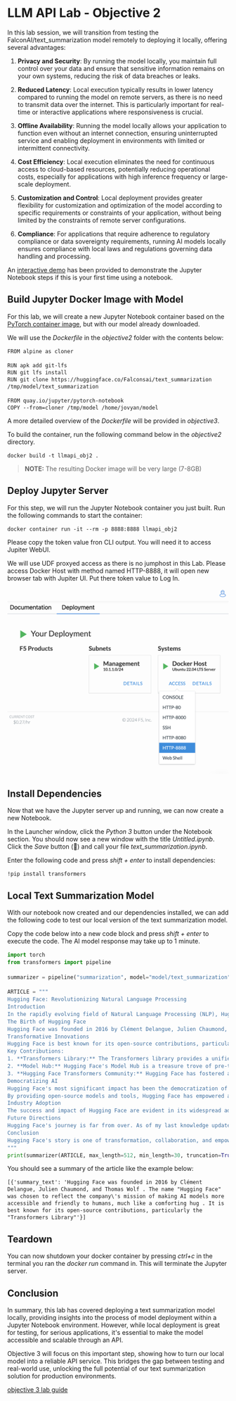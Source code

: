 # LLM API Lab - Objective 2

In this lab session, we will transition from testing the FalconAI/text_summarization model remotely to deploying it locally, offering several advantages:

1. **Privacy and Security**: By running the model locally, you maintain full control over your data and ensure that sensitive information remains on your own systems, reducing the risk of data breaches or leaks.

2. **Reduced Latency**: Local execution typically results in lower latency compared to running the model on remote servers, as there is no need to transmit data over the internet. This is particularly important for real-time or interactive applications where responsiveness is crucial.

3. **Offline Availability**: Running the model locally allows your application to function even without an internet connection, ensuring uninterrupted service and enabling deployment in environments with limited or intermittent connectivity.

4. **Cost Efficiency**: Local execution eliminates the need for continuous access to cloud-based resources, potentially reducing operational costs, especially for applications with high inference frequency or large-scale deployment.

5. **Customization and Control**: Local deployment provides greater flexibility for customization and optimization of the model according to specific requirements or constraints of your application, without being limited by the constraints of remote server configurations.

6. **Compliance**: For applications that require adherence to regulatory compliance or data sovereignty requirements, running AI models locally ensures compliance with local laws and regulations governing data handling and processing.

An [interactive demo](https://app.revel.vivun.com/demos/dda72454-437d-41fa-a59a-3c5fb08d612c/paths/29d5532c-d50c-4f56-9f9e-07bc6b1c0fcc) has been provided to demonstrate the Jupyter Notebook steps if this is your first time using a notebook.

## Build Jupyter Docker Image with Model

For this lab, we will create a new Jupyter Notebook container based on the [PyTorch container image](https://quay.io/repository/jupyter/pytorch-notebook), but with our model already downloaded.

We will use the _Dockerfile_ in the _objective2_ folder with the contents below:

```docker
FROM alpine as cloner

RUN apk add git-lfs
RUN git lfs install
RUN git clone https://huggingface.co/Falconsai/text_summarization /tmp/model/text_summarization

FROM quay.io/jupyter/pytorch-notebook
COPY --from=cloner /tmp/model /home/jovyan/model
```

A more detailed overview of the _Dockerfile_ will be provided in _objective3_.

To build the container, run the following command below in the _objective2_ directory.

```shell
docker build -t llmapi_obj2 .
```

> **NOTE:** The resulting Docker image will be very large (7-8GB)

## Deploy Jupyter Server

For this step, we will run the Jupyter Notebook container you just built.  Run the following commands to start the container:

```shell
docker container run -it --rm -p 8888:8888 llmapi_obj2
```

Please copy the token value fron CLI output. You will need it to access Jupiter WebUI.

We will use UDF proxyed access as there is no jumphost in this Lab.
Please access Docker Host with method named HTTP-8888, it will open new browser tab with Jupiter UI. Put there token value to Log In.

![Click HTTP-8888](HTTP-8888.png)

## Install Dependencies

Now that we have the Jupyter server up and running, we can now create a new Notebook.

In the Launcher window, click the _Python 3_ button under the Notebook section.  You should now see a new window with the title _Untitled.ipynb_.  Click the _Save_ button (&#x1F4BE;) and call your file _text_summarization.ipynb_.

Enter the following code and press _shift + enter_ to install dependencies:

```shell
!pip install transformers
```

## Local Text Summarization Model

With our notebook now created and our dependencies installed, we can add the following code to test our local version of the text summarization model.

Copy the code below into a new code block and press _shift + enter_ to execute the code. The AI model response may take up to 1 minute.

```python
import torch
from transformers import pipeline

summarizer = pipeline("summarization", model="model/text_summarization")

ARTICLE = """ 
Hugging Face: Revolutionizing Natural Language Processing
Introduction
In the rapidly evolving field of Natural Language Processing (NLP), Hugging Face has emerged as a prominent and innovative force. This article will explore the story and significance of Hugging Face, a company that has made remarkable contributions to NLP and AI as a whole. From its inception to its role in democratizing AI, Hugging Face has left an indelible mark on the industry.
The Birth of Hugging Face
Hugging Face was founded in 2016 by Clément Delangue, Julien Chaumond, and Thomas Wolf. The name "Hugging Face" was chosen to reflect the company's mission of making AI models more accessible and friendly to humans, much like a comforting hug. Initially, they began as a chatbot company but later shifted their focus to NLP, driven by their belief in the transformative potential of this technology.
Transformative Innovations
Hugging Face is best known for its open-source contributions, particularly the "Transformers" library. This library has become the de facto standard for NLP and enables researchers, developers, and organizations to easily access and utilize state-of-the-art pre-trained language models, such as BERT, GPT-3, and more. These models have countless applications, from chatbots and virtual assistants to language translation and sentiment analysis.
Key Contributions:
1. **Transformers Library:** The Transformers library provides a unified interface for more than 50 pre-trained models, simplifying the development of NLP applications. It allows users to fine-tune these models for specific tasks, making it accessible to a wider audience.
2. **Model Hub:** Hugging Face's Model Hub is a treasure trove of pre-trained models, making it simple for anyone to access, experiment with, and fine-tune models. Researchers and developers around the world can collaborate and share their models through this platform.
3. **Hugging Face Transformers Community:** Hugging Face has fostered a vibrant online community where developers, researchers, and AI enthusiasts can share their knowledge, code, and insights. This collaborative spirit has accelerated the growth of NLP.
Democratizing AI
Hugging Face's most significant impact has been the democratization of AI and NLP. Their commitment to open-source development has made powerful AI models accessible to individuals, startups, and established organizations. This approach contrasts with the traditional proprietary AI model market, which often limits access to those with substantial resources.
By providing open-source models and tools, Hugging Face has empowered a diverse array of users to innovate and create their own NLP applications. This shift has fostered inclusivity, allowing a broader range of voices to contribute to AI research and development.
Industry Adoption
The success and impact of Hugging Face are evident in its widespread adoption. Numerous companies and institutions, from startups to tech giants, leverage Hugging Face's technology for their AI applications. This includes industries as varied as healthcare, finance, and entertainment, showcasing the versatility of NLP and Hugging Face's contributions.
Future Directions
Hugging Face's journey is far from over. As of my last knowledge update in September 2021, the company was actively pursuing research into ethical AI, bias reduction in models, and more. Given their track record of innovation and commitment to the AI community, it is likely that they will continue to lead in ethical AI development and promote responsible use of NLP technologies.
Conclusion
Hugging Face's story is one of transformation, collaboration, and empowerment. Their open-source contributions have reshaped the NLP landscape and democratized access to AI. As they continue to push the boundaries of AI research, we can expect Hugging Face to remain at the forefront of innovation, contributing to a more inclusive and ethical AI future. Their journey reminds us that the power of open-source collaboration can lead to groundbreaking advancements in technology and bring AI within the reach of many.
"""
print(summarizer(ARTICLE, max_length=512, min_length=30, truncation=True, do_sample=False))
```

You should see a summary of the article like the example below:

```shell
[{'summary_text': 'Hugging Face was founded in 2016 by Clément Delangue, Julien Chaumond, and Thomas Wolf . The name "Hugging Face" was chosen to reflect the company\'s mission of making AI models more accessible and friendly to humans, much like a comforting hug . It is best known for its open-source contributions, particularly the "Transformers Library"'}]
```

## Teardown

You can now shutdown your docker container by pressing _ctrl+c_ in the terminal you ran the _docker run_ command in.  This will terminate the Jupyter server.

## Conclusion

In summary, this lab has covered deploying a text summarization model locally, providing insights into the process of model deployment within a Jupyter Notebook environment. However, while local deployment is great for testing, for serious applications, it's essential to make the model accessible and scalable through an API.

Objective 3 will focus on this important step, showing how to turn our local model into a reliable API service. This bridges the gap between testing and real-world use, unlocking the full potential of our text summarization solution for production environments.

[objective 3 lab guide](../objective3/README.md)
